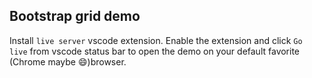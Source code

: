 ## Bootstrap grid demo

Install `live server` vscode extension. Enable the extension and click `Go live` from vscode status bar to open the demo on your default favorite (Chrome maybe 😄)browser.
